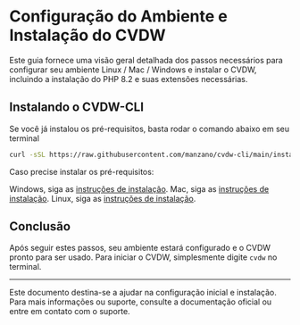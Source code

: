 # Configuração do Ambiente e Instalação do CVDW

Este guia fornece uma visão geral detalhada dos passos necessários para configurar seu ambiente Linux / Mac / Windows e instalar o CVDW, incluindo a instalação do PHP 8.2 e suas extensões necessárias.

## Instalando o CVDW-CLI

Se você já instalou os pré-requisitos, basta rodar o comando abaixo em seu terminal

```bash
curl -sSL https://raw.githubusercontent.com/manzano/cvdw-cli/main/install.sh | bash
```

Caso precise instalar os pré-requisitos:

Windows, siga as [instruções de instalação](Install_Windows.md).
Mac, siga as [instruções de instalação](Install_Macs.md).
Linux, siga as [instruções de instalação](Install_Windows.md).

## Conclusão

Após seguir estes passos, seu ambiente estará configurado e o CVDW pronto para ser usado. Para iniciar o CVDW, simplesmente digite `cvdw` no terminal.

---

Este documento destina-se a ajudar na configuração inicial e instalação. Para mais informações ou suporte, consulte a documentação oficial ou entre em contato com o suporte.
